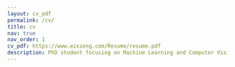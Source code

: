 ```yaml
---
layout: cv_pdf
permalink: /cv/
title: cv
nav: true
nav_order: 1
cv_pdf: https://www.ezxzeng.com/Resume/resume.pdf
description: PhD student focusing on Machine Learning and Computer Vision, University of Waterloo.
---
```


